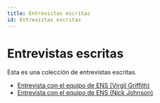```yaml
---
title: Entrevistas escritas
id: Entrevistas escritas
---
```


# Entrevistas escritas

Esta es una colección de entrevistas escritas.

* [Entrevista con el equipo de ENS (Virgil Griffith)](https://medium.com/the-ethereum-name-service/interview-with-ens-team-virgil-griffith-4dd1dcf9d13f)
* [Entrevista con el equipo de ENS (Nick Johnson)](https://medium.com/the-ethereum-name-service/interview-with-ens-team-nick-johnson-d98fb296d228)
